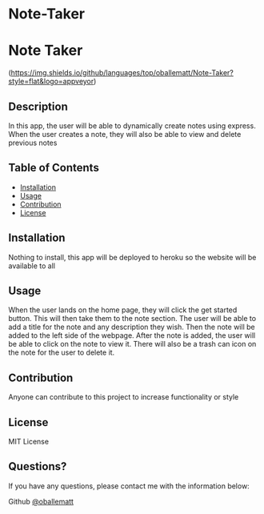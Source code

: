 # Note-Taker
# Note Taker
  (https://img.shields.io/github/languages/top/oballematt/Note-Taker?style=flat&logo=appveyor) 
  

  ## Description

  In this app, the user will be able to dynamically create notes using express. When the user creates a note, they will also be able to view and delete  previous notes
  
  ## Table of Contents
  * [Installation](#installation)
  * [Usage](#usage)
  * [Contribution](#contribution)
  * [License](#license)
  ## Installation
  
  Nothing to install, this app will be deployed to heroku so the website will be available to all
  
  
  ## Usage
  
  When the user lands on the home page, they will click the get started button. This will then take them to the note section. The user will be able to add a title for the note and any description they wish. Then the note will be added to the left side of the webpage. After the note is added, the user will be able to click on the note to view it. There will also be a trash can icon on the note for the user to delete it.
  
  
  ## Contribution
  
  Anyone can contribute to this project to increase functionality or style
  
  
  ## License
  
  MIT License
  
  
  ## Questions?
  
  If you have any questions, please contact me with the information below:

  Github [@oballematt](https://github.com/oballematt)
  
